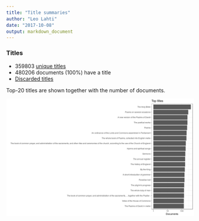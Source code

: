 ```yaml
---
title: "Title summaries"
author: "Leo Lahti"
date: "2017-10-08"
output: markdown_document
---
```



### Titles

 * 359803 [unique titles](output.tables/title_accepted.csv)
 * 480206 documents (100%) have a title
 * [Discarded titles](output.tables/title_discarded.csv)

Top-20 titles are shown together with the number of documents.

![plot of chunk summarytitle](figure/summarytitle-1.png)

